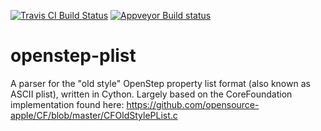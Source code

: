 [![Travis CI Build Status](https://travis-ci.org/fonttools/aplist.svg?branch=master)](https://travis-ci.org/fonttools/aplist)
[![Appveyor Build status](https://ci.appveyor.com/api/projects/status/d78wues61rhkv5b3/branch/master?svg=true)](https://ci.appveyor.com/project/fonttools/openstep-plist/branch/master)
# openstep-plist

A parser for the "old style" OpenStep property list format (also known as ASCII
plist), written in Cython.
Largely based on the CoreFoundation implementation found here:
https://github.com/opensource-apple/CF/blob/master/CFOldStylePList.c
